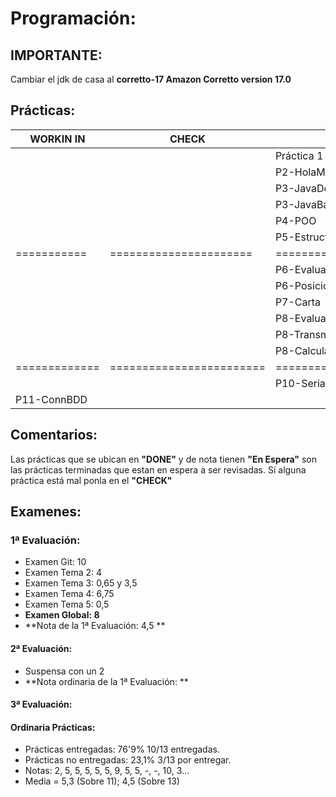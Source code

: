 # Programación:
## IMPORTANTE:
Cambiar el jdk de casa al **corretto-17 Amazon Corretto version 17.0**
## Prácticas:
|  WORKIN IN  |         CHECK          |             DONE              |    NOTA   |
| ----------- | ---------------------- | ----------------------------- | --------- |
|             |                        | Práctica 1                    |     2     |
|             |                        | P2-HolaMundo                  |     5     |
|             |                        | P3-JavaDoc                    |     5     |
|             |                        | P3-JavaBasicIO                |     5     |
|             |                        | P4-POO                        |     5     |
|             |                        | P5-Estructuras_de_Control     |     5     |
| =========== | ====================== | ============================= | ========= |
|             |                        | P6-Evaluacion_de_Resultados   |     9     |
|             |                        | P6-Posicionamiento_BrazoRobot |     5     |
|             |                        | P7-Carta                      |     5     |
|             |                        | P8-Evaluacion-de-Resultados   | En espera |
|             |                        | P8-Transmisor_de_datos        | En espera |
|             |                        | P8-Calculadora_de_pila        |    10     |
|=============|========================|===============================|===========|
|             |                        | P10-Serialización             |     3     |
| P11-ConnBDD |                        |                               |     3     |
## Comentarios:
Las prácticas que se ubican en **"DONE"** y de nota tienen **"En Espera"** son las prácticas terminadas que estan en espera a ser revisadas. Sí alguna práctica está mal ponla en el **"CHECK"**
## Examenes:
### 1ª Evaluación:
+ Examen Git: 10
+ Examen Tema 2: 4
+ Examen Tema 3: 0,65 y 3,5
+ Examen Tema 4: 6,75
+ Examen Tema 5: 0,5
+ **Examen Global: 8**
+ **Nota de la 1ª Evaluación: 4,5 **
#### 2ª Evaluación:
+ Suspensa con un 2
+ **Nota ordinaria de la 1ª Evaluación: **
#### 3ª Evaluación:

#### Ordinaria Prácticas:
+ Prácticas entregadas: 76'9% 10/13 entregadas.
+ Prácticas no entregadas: 23,1% 3/13 por entregar.
+ Notas: 2, 5, 5, 5, 5, 5, 9, 5, 5, -, -, 10, 3...
+ Media = 5,3 (Sobre 11); 4,5 (Sobre 13)
